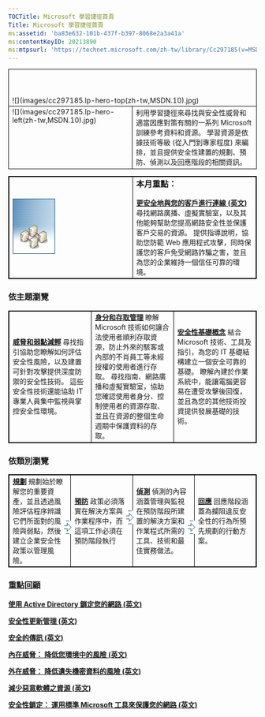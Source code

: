 ```yaml
---
TOCTitle: Microsoft 學習捷徑首頁
Title: Microsoft 學習捷徑首頁
ms:assetid: 'ba83e632-101b-437f-b397-8068e2a3a41a'
ms:contentKeyID: 20213890
ms:mtpsurl: 'https://technet.microsoft.com/zh-tw/library/Cc297185(v=MSDN.10)'
---
```


<contentinclude identifier="mt778949" locale="zh-tw"></contentinclude><hideeyebrow></hideeyebrow>
<p></p>

<table border="0" cellpadding="0" cellspacing="0">
<tbody>
<tr>
<td style="border:1px solid black;" align="left" colspan="2" height="69" valign="bottom">
![](images/cc297185.lp-hero-top(zh-tw,MSDN.10).jpg)
</td>
</tr>
<tr>
<td style="border:1px solid black;" align="left" height="102" valign="top" width="236">
![](images/cc297185.lp-hero-left(zh-tw,MSDN.10).jpg)
</td>
<td style="border:1px solid black;" align="left" height="102" style="background-image: url(cc297185.lp-hero-right(zh-tw,MSDN.10).jpg); background-repeat: no-repeat; background-position: top left;" valign="top">
利用學習捷徑來尋找與安全性威脅和適當因應對策有關的一系列 Microsoft 訓練參考資料和資源。 學習資源是依據技術等級 (從入門到專家程度) 來編排，並且提供安全性建置的規劃、預防、偵測以及回應階段的相關資訊。
</td>
</tr>
</tbody>
</table>
 
<p></p>

<table style="border:1px solid black;">
 
<colgroup>
<col width="50%" />
<col width="50%" />
</colgroup>
<tbody>
<tr class="odd">
<td style="border:1px solid black;"><img src="images/cc297185.learning_path_home(zh-tw,MSDN.10).jpg" alt="本月重點" /></td>
<td style="border:1px solid black;"><h3 id="本月重點" style="margin-left: 0px; margin-top: 0px; important!">本月重點：</h3>
<strong><a href="http://www.microsoft.com/technet/security/learning/connectingcustomer/all/default.mspx">更安全地與您的客戶進行連線 (英文)</a></strong>
尋找網路廣播、虛擬實驗室，以及其他能夠幫助您提高網路安全性並保護客戶交易的資源。 提供指導說明，協助您防範 Web 應用程式攻擊，同時保護您的客戶免受網路詐騙之害，並且為您的企業維持一個信任可靠的環境。</td>
</tr>
</tbody>
</table>
 

### 依主題瀏覽

 
<p></p>

<table style="border:1px solid black;">
<colgroup>
<col width="33%" />
<col width="33%" />
<col width="33%" />
</colgroup>
<tbody>
<tr class="odd">
<td style="border:1px solid black;"><a href="http://www.microsoft.com/taiwan/technet/security/learning/threats/all/default.mspx"><strong>威脅和弱點減輕</strong></a>
尋找指引協助您瞭解如何評估安全性風險，以及建置可針對攻擊提供深度防禦的安全性技術。 這些安全性技術還能協助 IT 專業人員集中監視與掌控安全性環境。</td>
<td style="border:1px solid black;"><a href="http://www.microsoft.com/taiwan/technet/security/learning/identity/all/default.mspx"><strong>身分和存取管理</strong></a>
瞭解 Microsoft 技術如何讓合法使用者順利存取資源，防止外來的駭客或內部的不肖員工等未經授權的使用者進行存取。 尋找指南、網路廣播和虛擬實驗室，協助您確認使用者身分、控制使用者的資源存取、並且在資源的整個生命週期中保護資料的存取。</td>
<td style="border:1px solid black;"><a href="http://www.microsoft.com/taiwan/technet/security/learning/fundamentals/all/default.mspx"><strong>安全性基礎概念</strong></a>
結合 Microsoft 技術、工具及指引，為您的 IT 基礎結構建立一個安全可靠的基礎。 瞭解內建於作業系統中，能讓電腦更容易在遭受攻擊後回復，並且為您的其他技術投資提供發展基礎的技術。</td>
</tr>
</tbody>
</table>
 

### 依類別瀏覽

 
<p></p>

<table style="border:1px solid black;">
<colgroup>
<col width="25%" />
<col width="25%" />
<col width="25%" />
<col width="25%" />
</colgroup>
<tbody>
<tr class="odd">
<td style="border:1px solid black;"><a href="http://www.microsoft.com/taiwan/technet/security/learning/category/plan.mspx"><strong>規劃</strong></a>
規劃始於瞭解您的重要資產，並且透過風險評估程序辨識它們所面對的風險與弱點，然後建立企業安全性政策以管理風險。</td>
<td style="border:1px solid black;"><div style="margin: 50px 0px 0px -21px; position: absolute;">
<img src="images/cc297185.seclrnarrow(zh-tw,MSDN.10).gif" />
</div>
<a href="http://www.microsoft.com/taiwan/technet/security/learning/category/prevent.mspx"><strong>預防</strong></a>
政策必須落實在解決方案與作業程序中，而這項工作必須在預防階段執行</td>
<td style="border:1px solid black;"><div style="margin: 50px 0px 0px -21px; position: absolute;">
<img src="images/cc297185.seclrnarrow(zh-tw,MSDN.10).gif" />
</div>
<a href="http://www.microsoft.com/taiwan/technet/security/learning/category/detect.mspx"><strong>偵測</strong></a>
偵測的內容涵蓋管理與監視在預防階段所建置的解決方案和作業程式所需的工具、技術和最佳實務做法。</td>
<td style="border:1px solid black;"><div style="margin: 50px 0px 0px -21px; position: absolute;">
<img src="images/cc297185.seclrnarrow(zh-tw,MSDN.10).gif" />
</div>
<a href="http://www.microsoft.com/taiwan/technet/security/learning/category/respond.mspx"><strong>回應</strong></a>
回應階段涵蓋為攔阻違反安全性的行為所預先規劃的行動方案。</td>
</tr>
</tbody>
</table>
 

### 重點回顧

[**使用 Active Directory 鎖定您的網路 (英文)**](http://www.microsoft.com/technet/security/learning/activedirectory/all/default.mspx)

[**安全性更新管理 (英文)**](http://www.microsoft.com/technet/security/learning/patchmanagement/all/default.mspx)

[**安全的傳訊 (英文)**](http://www.microsoft.com/technet/security/learning/secmess/all/default.mspx)

[**內在威脅： 降低您環境中的風險 (英文)**](http://www.microsoft.com/technet/security/learning/internal/all/default.mspx)

[**外在威脅： 降低遺失機密資料的風險 (英文)**](http://www.microsoft.com/technet/security/learning/external/all/default.mspx)

[**減少惡意軟體之資源 (英文)**](http://www.microsoft.com/technet/security/learning/malware/all/default.mspx)

[**安全性鎖定： 運用標準 Microsoft 工具來保護您的網路 (英文)**](http://www.microsoft.com/technet/security/learning/securitylockdown/all/default.mspx)
